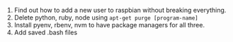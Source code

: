 1. Find out how to add a new user to raspbian without breaking everything.
2. Delete python, ruby, node using `apt-get purge [program-name]`
3. Install pyenv, rbenv, nvm to have package managers for all three.
4. Add saved .bash files
